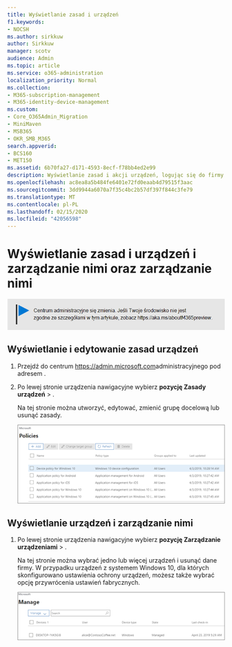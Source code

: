```yaml
---
title: Wyświetlanie zasad i urządzeń
f1.keywords:
- NOCSH
ms.author: sirkkuw
author: Sirkkuw
manager: scotv
audience: Admin
ms.topic: article
ms.service: o365-administration
localization_priority: Normal
ms.collection:
- M365-subscription-management
- M365-identity-device-management
ms.custom:
- Core_O365Admin_Migration
- MiniMaven
- MSB365
- OKR_SMB_M365
search.appverid:
- BCS160
- MET150
ms.assetid: 6b70fa27-d171-4593-8ecf-f78bb4ed2e99
description: Wyświetlanie zasad i akcji urządzeń, logując się do firmy Microsoft 365 przy użyciu globalnych poświadczeń administratora.
ms.openlocfilehash: ac8ea8a5b484fe6401e72fd0eaab4d79515f3aac
ms.sourcegitcommit: 3dd9944a6070a7f35c4bc2b57df397f844c3fe79
ms.translationtype: MT
ms.contentlocale: pl-PL
ms.lasthandoff: 02/15/2020
ms.locfileid: "42056598"
---
```

# <a name="view-and-manage-policies-and-devices"></a>Wyświetlanie zasad i urządzeń i zarządzanie nimi oraz zarządzanie nimi

[![Etykieta informująca, że centrum administracyjne zmienia się, a więcej informacji na ten temat możesz znaleźć w witrynie aka.ms/aboutM365preview.](../media/m365admincenterchanging.png)](https://docs.microsoft.com/office365/admin/microsoft-365-admin-center-preview)

## <a name="view-and-edit-device-policies"></a>Wyświetlanie i edytowanie zasad urządzeń

1.  Przejdź do centrum <a href="https://go.microsoft.com/fwlink/p/?linkid=837890" target="_blank">https://admin.microsoft.com</a>administracyjnego pod adresem .
2. Po lewej stronie urządzenia nawigacyjne wybierz **pozycję Zasady** **urządzeń** \> .

    Na tej stronie można utworzyć, edytować, zmienić grupę docelową lub usunąć zasady.

    ![Screenshot of the Policies page](../media/devicepolicies.png)
  
## <a name="view-and-manage-devices"></a>Wyświetlanie urządzeń i zarządzanie nimi

1. Po lewej stronie urządzenia nawigacyjne wybierz **pozycję Zarządzanie** **urządzeniami** \> . 
    
    Na tej stronie można wybrać jedno lub więcej urządzeń i usunąć dane firmy. W przypadku urządzeń z systemem Windows 10, dla których skonfigurowano ustawienia ochrony urządzeń, możesz także wybrać opcję przywrócenia ustawień fabrycznych.
  
   ![Strona Zarządzanie urządzeniami](../media/devicesmanage.png)

